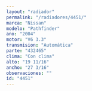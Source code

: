 ```yaml
---
layout: "radiador"
permalink: "/radiadores/4451/"
marca: "Nissan"
modelo: "Pathfinder"
ano: "2004"
motor: "V6 3.3"
transmision: "Automática"
parte: "432465"
clima: "Con clima"
alto: "19 11/16"
ancho: "27 3/16"
observaciones: ""
id: "4451"
---
```


